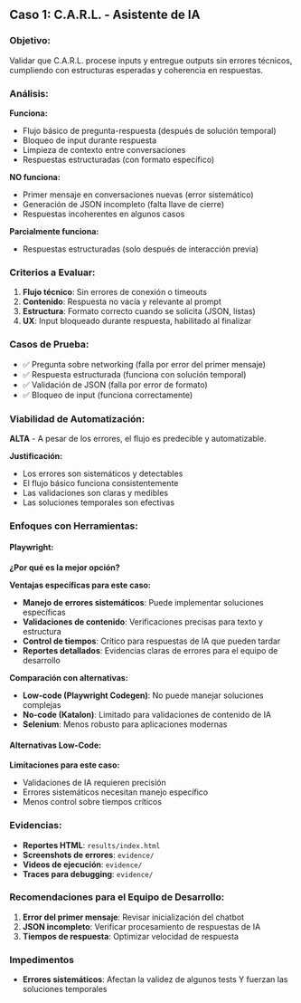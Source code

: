 ## Caso 1: C.A.R.L. - Asistente de IA

### Objetivo:
Validar que C.A.R.L. procese inputs y entregue outputs sin errores técnicos, cumpliendo con estructuras esperadas y coherencia en respuestas.

### Análisis:
**Funciona:**
- Flujo básico de pregunta-respuesta (después de solución temporal)
- Bloqueo de input durante respuesta
- Limpieza de contexto entre conversaciones
- Respuestas estructuradas (con formato específico)

**NO funciona:**
- Primer mensaje en conversaciones nuevas (error sistemático)
- Generación de JSON incompleto (falta llave de cierre)
- Respuestas incoherentes en algunos casos

**Parcialmente funciona:**
- Respuestas estructuradas (solo después de interacción previa)

### Criterios a Evaluar:
1. **Flujo técnico**: Sin errores de conexión o timeouts
2. **Contenido**: Respuesta no vacía y relevante al prompt
3. **Estructura**: Formato correcto cuando se solicita (JSON, listas)
4. **UX**: Input bloqueado durante respuesta, habilitado al finalizar

### Casos de Prueba:
- ✅ Pregunta sobre networking (falla por error del primer mensaje)
- ✅ Respuesta estructurada (funciona con solución temporal)
- ✅ Validación de JSON (falla por error de formato)
- ✅ Bloqueo de input (funciona correctamente)

### Viabilidad de Automatización:
**ALTA** - A pesar de los errores, el flujo es predecible y automatizable.

**Justificación:**
- Los errores son sistemáticos y detectables
- El flujo básico funciona consistentemente
- Las validaciones son claras y medibles
- Las soluciones temporales son efectivas

### Enfoques con Herramientas:

#### Playwright:
**¿Por qué es la mejor opción?**

**Ventajas específicas para este caso:**
- **Manejo de errores sistemáticos**: Puede implementar soluciones específicas
- **Validaciones de contenido**: Verificaciones precisas para texto y estructura
- **Control de tiempos**: Crítico para respuestas de IA que pueden tardar
- **Reportes detallados**: Evidencias claras de errores para el equipo de desarrollo

**Comparación con alternativas:**
- **Low-code (Playwright Codegen)**: No puede manejar soluciones complejas
- **No-code (Katalon)**: Limitado para validaciones de contenido de IA
- **Selenium**: Menos robusto para aplicaciones modernas

#### Alternativas Low-Code:
**Limitaciones para este caso:**
- Validaciones de IA requieren precisión
- Errores sistemáticos necesitan manejo específico
- Menos control sobre tiempos críticos

### Evidencias:
- **Reportes HTML**: `results/index.html`
- **Screenshots de errores**: `evidence/`
- **Videos de ejecución**: `evidence/`
- **Traces para debugging**: `evidence/`

### Recomendaciones para el Equipo de Desarrollo:
1. **Error del primer mensaje**: Revisar inicialización del chatbot
2. **JSON incompleto**: Verificar procesamiento de respuestas de IA
3. **Tiempos de respuesta**: Optimizar velocidad de respuesta

### Impedimentos
- **Errores sistemáticos**: Afectan la validez de algunos tests Y fuerzan las soluciones temporales
